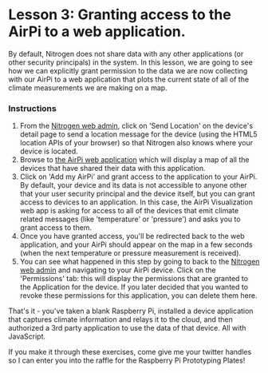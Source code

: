 # Lesson 3: Granting access to the AirPi to a web application.

By default, Nitrogen does not share data with any other applications (or other security principals) in the system. In this lesson, we are going to see how we can explicitly grant permission to the data we are now collecting with our AirPi to a web application that plots the current state of all of the climate measurements we are making on a map.

### Instructions

1. From the [Nitrogen web admin](https://admin.nitrogen.io), click on 'Send Location' on the device's detail page to send a location message for the device (using the HTML5 location APIs of your browser) so that Nitrogen also knows where your device is located.
2. Browse to [the AirPi web application](http://airpi.cloudapp.net/index.html) which will display a map of all the devices that have shared their data with this application.
3. Click on 'Add my AirPi' and grant access to the application to your AirPi. By default, your device and its data is not accessible to anyone other that your user security principal and the device itself, but you can grant access to devices to an application. In this case, the AirPi Visualization web app is asking for access to all of the devices that emit climate related messages (like 'temperature' or 'pressure') and asks you to grant access to them.
4. Once you have granted access, you'll be redirected back to the web application, and your AirPi should appear on the map in a few seconds (when the next temperature or pressure measurement is received).
5. You can see what happened in this step by going to back to the [Nitrogen web admin](https://admin.nitrogen.io) and navigating to your AirPi device. Click on the 'Permissions' tab: this will display the permissions that are granted to the Application for the device. If you later decided that you wanted to revoke these permissions for this application, you can delete them here.

That's it - you've taken a blank Raspberry Pi, installed a device application that captures climate information and relays it to the cloud, and then authorized a 3rd party application to use the data of that device. All with JavaScript.

If you make it through these exercises, come give me your twitter handles so I can enter you into the raffle for the Raspberry Pi Prototyping Plates!